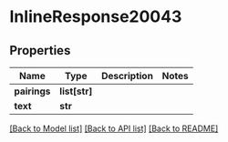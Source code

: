 # InlineResponse20043

## Properties
Name | Type | Description | Notes
------------ | ------------- | ------------- | -------------
**pairings** | **list[str]** |  | 
**text** | **str** |  | 

[[Back to Model list]](../README.md#documentation-for-models) [[Back to API list]](../README.md#documentation-for-api-endpoints) [[Back to README]](../README.md)


